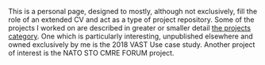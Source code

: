This is a personal page, designed to mostly, although not exclusively, fill the role of an extended CV and act as a type of project repository. Some of the projects I worked on are described in greater or smaller detail [the projects category](https://pbkowalski.github.io/categories/#projects). One which is particularly interesting, unpublished elsewhere and owned exclusively by me is the 2018 VAST Use case study. Another project of interest is the NATO STO CMRE FORUM project.